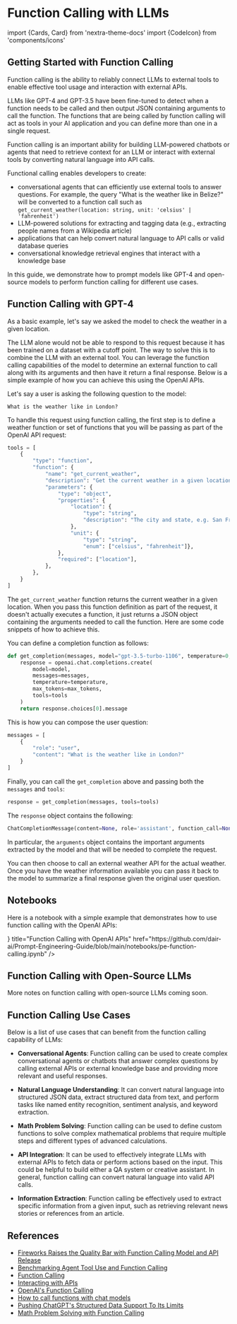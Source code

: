 # Function Calling with LLMs

import {Cards, Card} from 'nextra-theme-docs'
import {CodeIcon} from 'components/icons'

## Getting Started with Function Calling

Function calling is the ability to reliably connect LLMs to external tools to enable effective tool usage and interaction with external APIs.

LLMs like GPT-4 and GPT-3.5 have been fine-tuned to detect when a function needs to be called and then output JSON containing arguments to call the function. The functions that are being called by function calling will act as tools in your AI application and you can define more than one in a single request.

Function calling is an important ability for building LLM-powered chatbots or agents that need to retrieve context for an LLM or interact with external tools by converting natural language into API calls.

Functional calling enables developers to create:

- conversational agents that can efficiently use external tools to answer questions. For example, the query "What is the weather like in Belize?" will be converted to a function call such as `get_current_weather(location: string, unit: 'celsius' | 'fahrenheit')`
- LLM-powered solutions for extracting and tagging data (e.g., extracting people names from a Wikipedia article)
- applications that can help convert natural language to API calls or valid database queries
- conversational knowledge retrieval engines that interact with a knowledge base

In this guide, we demonstrate how to prompt models like GPT-4 and open-source models to perform function calling for different use cases.

## Function Calling with GPT-4

As a basic example, let's say we asked the model to check the weather in a given location.

The LLM alone would not be able to respond to this request because it has been trained on a dataset with a cutoff point. The way to solve this is to combine the LLM with an external tool. You can leverage the function calling capabilities of the model to determine an external function to call along with its arguments and then have it return a final response. Below is a simple example of how you can achieve this using the OpenAI APIs.

Let's say a user is asking the following question to the model:

```
What is the weather like in London?
```

To handle this request using function calling, the first step is to define a weather function or set of functions that you will be passing as part of the OpenAI API request:

```python
tools = [
    {
        "type": "function",
        "function": {
            "name": "get_current_weather",
            "description": "Get the current weather in a given location",
            "parameters": {
                "type": "object",
                "properties": {
                    "location": {
                        "type": "string",
                        "description": "The city and state, e.g. San Francisco, CA",
                    },
                    "unit": {
                        "type": "string", 
                        "enum": ["celsius", "fahrenheit"]},
                },
                "required": ["location"],
            },
        },   
    }
]
```

The `get_current_weather` function returns the current weather in a given location. When you pass this function definition as part of the request, it doesn't actually executes a function, it just returns a JSON object containing the arguments needed to call the function. Here are some code snippets of how to achieve this.

You can define a completion function as follows:

```python
def get_completion(messages, model="gpt-3.5-turbo-1106", temperature=0, max_tokens=300, tools=None):
    response = openai.chat.completions.create(
        model=model,
        messages=messages,
        temperature=temperature,
        max_tokens=max_tokens,
        tools=tools
    )
    return response.choices[0].message
```

This is how you can compose the user question:

```python
messages = [
    {
        "role": "user",
        "content": "What is the weather like in London?"
    }
]
```

Finally, you can call the  `get_completion` above and passing both the `messages` and `tools`:

```python
response = get_completion(messages, tools=tools)
```

The `response` object contains the following:

```python
ChatCompletionMessage(content=None, role='assistant', function_call=None, tool_calls=[ChatCompletionMessageToolCall(id='...', function=Function(arguments='{"location":"London","unit":"celsius"}', name='get_current_weather'), type='function')])
```

In particular, the `arguments` object contains the important arguments extracted by the model and that will be needed to complete the request.

You can then choose to call an external weather API for the actual weather. Once you have the weather information available you can pass it back to the model to summarize a final response given the original user question.

## Notebooks

Here is a notebook with a simple example that demonstrates how to use function calling with the OpenAI APIs:

<Cards>
    <Card
        icon={<CodeIcon />}
        title="Function Calling with OpenAI APIs"
        href="https://github.com/dair-ai/Prompt-Engineering-Guide/blob/main/notebooks/pe-function-calling.ipynb"
    />
</Cards>

## Function Calling with Open-Source LLMs

More notes on function calling with open-source LLMs coming soon.

## Function Calling Use Cases

Below is a list of use cases that can benefit from the function calling capability of LLMs:

- **Conversational Agents**: Function calling can be used to create complex conversational agents or chatbots that answer complex questions by calling external APIs or external knowledge base and providing more relevant and useful responses.

- **Natural Language Understanding**: It can convert natural language into structured JSON data, extract structured data from text, and perform tasks like named entity recognition, sentiment analysis, and keyword extraction.

- **Math Problem Solving**: Function calling can be used to define custom functions to solve complex mathematical problems that require multiple steps and different types of advanced calculations.

- **API Integration**: It can be used to effectively integrate LLMs with external APIs to fetch data or perform actions based on the input. This could be helpful to build either a QA system or creative assistant. In general, function calling can convert natural language into valid API calls.

- **Information Extraction**: Function calling be effectively used to extract specific information from a given input, such as retrieving relevant news stories or references from an article.

## References

- [Fireworks Raises the Quality Bar with Function Calling Model and API Release](https://blog.fireworks.ai/fireworks-raises-the-quality-bar-with-function-calling-model-and-api-release-e7f49d1e98e9)
- [Benchmarking Agent Tool Use and Function Calling](https://blog.langchain.dev/benchmarking-agent-tool-use/)
- [Function Calling](https://ai.google.dev/docs/function_calling)
- [Interacting with APIs](https://python.langchain.com/docs/use_cases/apis)
- [OpenAI's Function Calling](https://platform.openai.com/docs/guides/function-calling)
- [How to call functions with chat models](https://cookbook.openai.com/examples/how_to_call_functions_with_chat_models)
- [Pushing ChatGPT's Structured Data Support To Its Limits](https://minimaxir.com/2023/12/chatgpt-structured-data/)
- [Math Problem Solving with Function Calling](https://github.com/svpino/openai-function-calling/blob/main/sample.ipynb)
